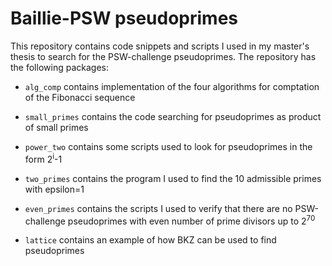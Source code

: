# Baillie-PSW pseudoprimes

This repository contains code snippets and scripts I used in my master's thesis 
to search for the PSW-challenge pseudoprimes. The repository has the following packages:
* ```alg_comp``` contains implementation of the four algorithms for comptation of 
the Fibonacci sequence
  
* ```small_primes``` contains the code searching for pseudoprimes as product of small primes

* ```power_two``` contains some scripts used to look for pseudoprimes in the form 2<sup>i</sup>-1

* ```two_primes``` contains the program I used to find the 10 admissible primes with epsilon=1

* ```even_primes``` contains the scripts I used to verify that there are no PSW-challenge 
pseudoprimes with even number of prime divisors up to 2<sup>70</sup>
  
* ```lattice``` contains an example of how BKZ can be used to find pseudoprimes

